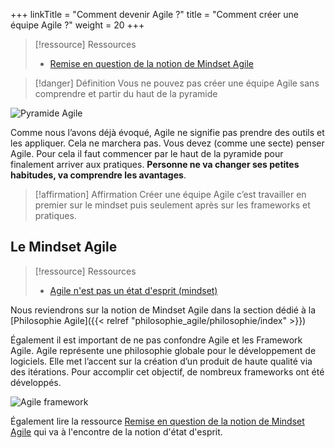 +++
linkTitle = "Comment devenir Agile ?"
title = "Comment créer une équipe Agile ?"
weight = 20
+++

> [!ressource] Ressources
> - [Remise en question de la notion de Mindset Agile](https://medium.zenika.com/o%C3%B9-je-me-suis-tromp%C3%A9-sur-lagilit%C3%A9-l-%C3%A9tat-d-esprit-9f494ba04f70)


> [!danger] Définition
>  Vous ne pouvez pas créer une équipe Agile sans comprendre et partir du haut de la pyramide

![Pyramide Agile](mindsetagile.png)

Comme nous l’avons déjà évoqué, Agile ne signifie pas prendre des outils et les appliquer.
Cela ne marchera pas. Vous devez (comme
une secte) penser Agile. Pour cela il faut
commencer par le haut de la pyramide pour
finalement arriver aux pratiques.
**Personne ne va changer ses petites habitudes,
va comprendre les avantages**. 


> [!affirmation] Affirmation
>  Créer une équipe Agile c’est travailler en premier sur le mindset puis seulement après sur les
>  frameworks et pratiques.

## Le Mindset Agile
> [!ressource] Ressources
> - [Agile n'est pas un état d'esprit (mindset)](https://videos.univ-lr.fr/video/3107-mes-erreurs-agiles-le-mindset/)


Nous reviendrons sur la notion de Mindset Agile dans la section dédié à la [Philosophie Agile]({{< relref "philosophie_agile/philosophie/index" >}})

Également il est important de ne pas confondre Agile et les Framework Agile. Agile représente une philosophie globale pour le développement de logiciels. Elle met l’accent sur la création d’un produit de haute qualité via des itérations.
Pour accomplir cet objectif, de nombreux frameworks ont été développés.

![Agile framework](agile_framework.png)

Également lire la ressource [Remise en question de la notion de Mindset Agile](https://medium.zenika.com/o%C3%B9-je-me-suis-tromp%C3%A9-sur-lagilit%C3%A9-l-%C3%A9tat-d-esprit-9f494ba04f70) qui va à l'encontre de la notion d'état d'esprit.
